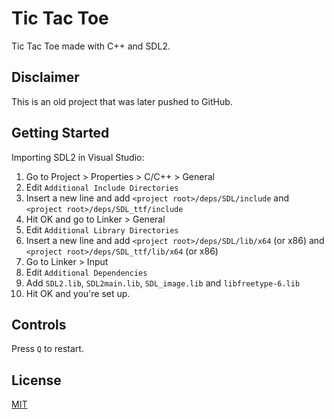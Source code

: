 # Tic Tac Toe
Tic Tac Toe made with C++ and SDL2.

## Disclaimer
This is an old project that was later pushed to GitHub.

## Getting Started
Importing SDL2 in Visual Studio:
1. Go to Project > Properties > C/C++ > General
2. Edit `Additional Include Directories`
3. Insert a new line and add `<project root>/deps/SDL/include` and `<project root>/deps/SDL_ttf/include`
4. Hit OK and go to Linker > General
5. Edit `Additional Library Directories`
6. Insert a new line and add `<project root>/deps/SDL/lib/x64` (or x86) and `<project root>/deps/SDL_ttf/lib/x64` (or x86)
7. Go to Linker > Input
8. Edit `Additional Dependencies`
9. Add `SDL2.lib`, `SDL2main.lib`, `SDL_image.lib` and `libfreetype-6.lib`
10. Hit OK and you're set up.

## Controls
Press `Q` to restart.

## License
[MIT](LICENSE)

